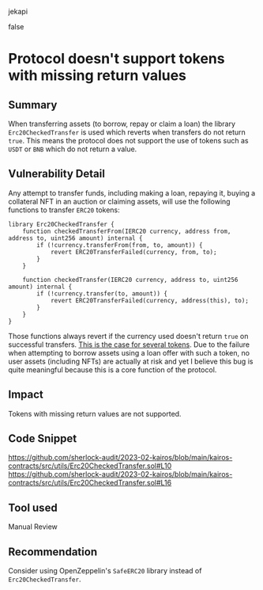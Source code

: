 jekapi

false

# Protocol doesn't support tokens with missing return values

## Summary
When transferring assets (to borrow, repay or claim a loan) the library `Erc20CheckedTransfer` is used which reverts when transfers do not return `true`. This means the protocol does not support the use of tokens such as `USDT` or `BNB` which do not return a value.

## Vulnerability Detail
Any attempt to transfer funds, including making a loan, repaying it, buying a collateral NFT in an auction or claiming assets, will use the following functions to transfer `ERC20` tokens:
```solidity
library Erc20CheckedTransfer {
    function checkedTransferFrom(IERC20 currency, address from, address to, uint256 amount) internal {
        if (!currency.transferFrom(from, to, amount)) {
            revert ERC20TransferFailed(currency, from, to);
        }
    }

    function checkedTransfer(IERC20 currency, address to, uint256 amount) internal {
        if (!currency.transfer(to, amount)) {
            revert ERC20TransferFailed(currency, address(this), to);
        }
    }
}
```
Those functions always revert if the currency used doesn't return `true` on successful transfers. [This is the case for several tokens](https://github.com/d-xo/weird-erc20#missing-return-values). Due to the failure when attempting to borrow assets using a loan offer with such a token, no user assets (including NFTs) are actually at risk and yet I believe this bug is quite meaningful because this is a core function of the protocol.

## Impact
Tokens with missing return values are not supported.

## Code Snippet
https://github.com/sherlock-audit/2023-02-kairos/blob/main/kairos-contracts/src/utils/Erc20CheckedTransfer.sol#L10
https://github.com/sherlock-audit/2023-02-kairos/blob/main/kairos-contracts/src/utils/Erc20CheckedTransfer.sol#L16

## Tool used
Manual Review

## Recommendation
Consider using OpenZeppelin's `SafeERC20` library instead of `Erc20CheckedTransfer`.